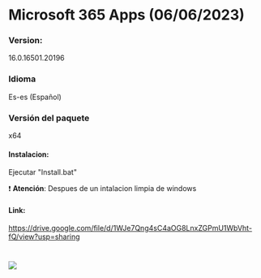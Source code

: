 # Microsoft 365 Apps (06/06/2023)

### Version:
16.0.16501.20196

### Idioma
Es-es (Español)

### Versión del paquete
x64

#### Instalacion:
Ejecutar "Install.bat"

:exclamation: **Atención**: Despues de un intalacion limpia de windows

#### Link:
https://drive.google.com/file/d/1WJe7Qng4sC4aOG8LnxZGPmU1WbVht-fQ/view?usp=sharing

# <img src="https://github.com/wernser412/Office_365/raw/main/2023-04-30_204705.png">
